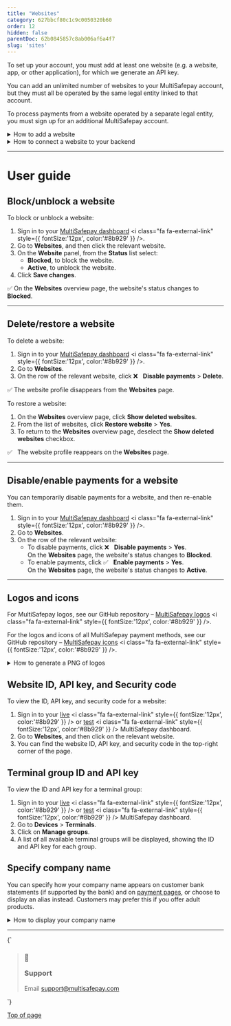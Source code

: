 ```yaml
---
title: "Websites"
category: 627bbcf80c1c9c0050320b60
order: 12
hidden: false
parentDoc: 62b0845857c8ab006af6a4f7
slug: 'sites'
---
```


To set up your account, you must add at least one website (e.g. a website, app, or other application), for which we generate an API key.

You can add an unlimited number of websites to your MultiSafepay account, but they must all be operated by the same legal entity linked to that account.

To process payments from a website operated by a separate legal entity, you must sign up for an additional MultiSafepay account.

<details id="how-to-add-a-website">
  <summary>How to add a website</summary>

  <br />

  1. Sign in to your <a href="https://merchant.multisafepay.com" target="_blank">MultiSafepay dashboard</a> <i class="fa fa-external-link" style={{ fontSize:'12px', color:'#8b929' }} />.
  2. Go to **Websites**.
  3. Click **Add new website**.
     * From the **Category** list, select what type of products or services your website sells.
     * From the **Subcategory** list, select the specific products or services based on the chosen category.
     * In the **Description** field, enter the website name.\
       **⚠️ Note:** This is displayed on MultiSafepay payment pages and the customer’s bank statement.
     * In the **Base URL** field, add the website’s URL. This must be the URL where you receive payments.
     * If you want to receive [status updates](/docs/payment-statuses/) via webhook, in the **Webhook URL** field, enter a URL for us to send them to.
  4. Click **Save**. You will be redirected to the panel of your new **website**, where you can manage different functionalities. Here, you will also find the **Website ID**, **API key**, and **Security code**.
  5. Optionally, provider your **Customer support phone** and **Customer support email**.
  6. To learn how to style your payment page for this website, see Payment pages – [Styling](/docs/payment-pages/#styling).
</details>

<details id="how-to-connect-to-backend">
  <summary>How to connect a website to your backend</summary>

  <br />

  To connect a website to your <Glossary>backend</Glossary>, enter the required details:

  * Most [ready-made integrations](/docs/our-integrations/): Your [website ID, API key, and security code](#site-id-api-key-and-security-code), and account ID (top-right corner of your dashboard)
  * [API integrations](/docs/api-integration/): Your [website API key](#site-id-api-key-and-security-code)

  To validate the connection, [place a test order](/docs/testing/).
</details>

***

# User guide

## Block/unblock a website

To block or unblock a website:

1. Sign in to your <a href="https://merchant.multisafepay.com" target="_blank">MultiSafepay dashboard</a> <i class="fa fa-external-link" style={{ fontSize:'12px', color:'#8b929' }} />.
2. Go to **Websites**, and then click the relevant website.
3. On the **Website** panel, from the **Status** list select:
   * **Blocked**, to block the website.
   * **Active**, to unblock the website.
4. Click **Save changes**.

✅ On the **Websites** overview page, the website's status changes to **Blocked**.

***

## Delete/restore a website

To delete a website:

1. Sign in to your <a href="https://merchant.multisafepay.com" target="_blank">MultiSafepay dashboard</a> <i class="fa fa-external-link" style={{ fontSize:'12px', color:'#8b929' }} />.
2. Go to **Websites**.
3. On the row of the relevant website, click ❌   **Disable payments** > **Delete**.

✅ The website profile disappears from the **Websites** page.

To restore a website:

1. On the **Websites** overview page, click **Show deleted websites**.
2. From the list of websites, click **Restore website** > **Yes**.
3. To return to the **Websites** overview page, deselect the **Show deleted websites** checkbox.

✅   The website profile reappears on the **Websites** page.

***

## Disable/enable payments for a website

You can temporarily disable payments for a website, and then re-enable them.

1. Sign in to your <a href="https://merchant.multisafepay.com" target="_blank">MultiSafepay dashboard</a> <i class="fa fa-external-link" style={{ fontSize:'12px', color:'#8b929' }} />.
2. Go to **Websites**.
3. On the row of the relevant website:
   * To disable payments, click ❌   **Disable payments** > **Yes**. <br /> On the **Websites** page, the website's status changes to **Blocked**.
   * To enable payments, click ✅   **Enable payments** > **Yes**. <br /> On the **Websites** page, the website's status changes to **Active**.

***

## Logos and icons

For MultiSafepay logos, see our GitHub repository – <a href="https://github.com/MultiSafepay/MultiSafepay-logos" target="_blank">MultiSafepay logos</a> <i class="fa fa-external-link" style={{ fontSize:'12px', color:'#8b929' }} />.

For the logos and icons of all MultiSafepay payment methods, see our GitHub repository – <a href="https://github.com/MultiSafepay/MultiSafepay-icons" target="_blank">MultiSafepay icons</a> <i class="fa fa-external-link" style={{ fontSize:'12px', color:'#8b929' }} />.

<details id="how-to-generate-logo-png">
  <summary>How to generate a PNG of logos</summary>

  <br />

  To generate a portable network graphic (PNG) of a payment method logo to display on your website, follow these steps:

  1. Sign in to your <a href="https://merchant.multisafepay.com" target="_blank">MultiSafepay dashboard</a> <i class="fa fa-external-link" style={{ fontSize:'12px', color:'#8b929' }} />.
  2. Go to **Settings** > **Logo designer**.
  3. Select a layout template.
  4. From the **Select elements** window, select the logos you want to include.
  5. Under **Result logo**, check the preview.
  6. Under **Order icons**, you can:
     * Drag and drop logos to change the order in which they display.
     * Remove logos by clicking **Remove**.
  7. When you are happy with the preview, to generate the PNG image, click **Download**.
</details>

## Website ID, API key, and Security code

To view the ID, API key, and security code for a website:

1. Sign in to your <a href="https://merchant.multisafepay.com" target="_blank">live</a> <i class="fa fa-external-link" style={{ fontSize:'12px', color:'#8b929' }} /> or <a href="https://testmerchant.multisafepay.com" target="_blank">test</a> <i class="fa fa-external-link" style={{ fontSize:'12px', color:'#8b929' }} /> MultiSafepay dashboard.
2. Go to **Websites**, and then click on the relevant website.
3. You can find the website ID, API key, and security code in the top-right corner of the page.

## Terminal group ID and API key

To view the ID and API key for a terminal group:

1. Sign in to your <a href="https://merchant.multisafepay.com" target="_blank">live</a> <i class="fa fa-external-link" style={{ fontSize:'12px', color:'#8b929' }} /> or <a href="https://testmerchant.multisafepay.com" target="_blank">test</a> <i class="fa fa-external-link" style={{ fontSize:'12px', color:'#8b929' }} /> MultiSafepay dashboard.
2. Go to **Devices** > **Terminals**.
3. Click on **Manage groups**.
4. A list of all available terminal groups will be displayed, showing the ID and API key for each group.

## Specify company name

You can specify how your company name appears on customer bank statements (if supported by the bank) and on [payment pages](/docs/payment-pages/), or choose to display an alias instead. Customers may prefer this if you offer adult products.

<details id="how-to-display-company-name">
  <summary>How to display your company name</summary>

  <br />

  To set how your company name displays, follow these steps:

  1. Sign in to your <a href="https://merchant.multisafepay.com" target="_blank">MultiSafepay dashboard</a> <i class="fa fa-external-link" style={{ fontSize:'12px', color:'#8b929' }} />.
  2. Go to **Websites**, and then click the relevant website.
  3. In the **Website name** field, enter the name to display (maximum 35 characters).
  4. Click **Save**.
</details>

***

<HTMLBlock>{`
<blockquote class="callout callout_info">
    <h3 class="callout-heading false">
        <span class="callout-icon">💬</span>
        <p>Support</p>
    </h3>
    <p>Email <a href="mailto:support@multisafepay.com">support@multisafepay.com</a></p>
</blockquote>
`}</HTMLBlock>

[Top of page](#)